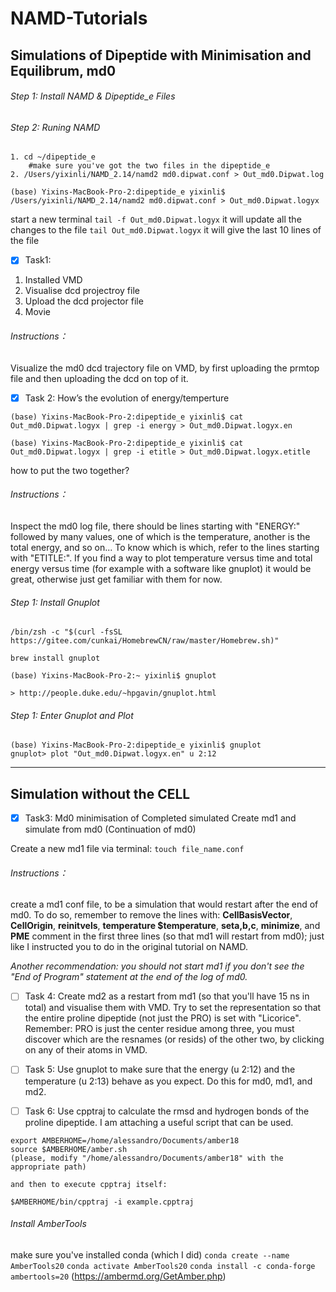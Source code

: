 # NAMD-Tutorials

## Simulations of Dipeptide with Minimisation and Equilibrum, md0

###### Step 1: Install NAMD & Dipeptide_e Files

###### Step 2: Runing NAMD 
```
1. cd ~/dipeptide_e
	#make sure you've got the two files in the dipeptide_e
2. /Users/yixinli/NAMD_2.14/namd2 md0.dipwat.conf > Out_md0.Dipwat.log
```
`(base) Yixins-MacBook-Pro-2:dipeptide_e yixinli$ /Users/yixinli/NAMD_2.14/namd2 md0.dipwat.conf > Out_md0.Dipwat.logyx`


start a new terminal
`tail -f Out_md0.Dipwat.logyx`
it will update all the changes to the file 
`tail Out_md0.Dipwat.logyx`
it will give the last 10 lines of the file


- [x] Task1:
1. Installed VMD 
2. Visualise dcd projectroy file 
3. Upload the dcd projector file 
4. Movie 

###### Instructions：
Visualize the md0 dcd trajectory file on VMD, by first uploading the prmtop file and then uploading the dcd on top of it.

- [x] Task 2:
How’s the evolution of energy/temperture

`(base) Yixins-MacBook-Pro-2:dipeptide_e yixinli$ cat Out_md0.Dipwat.logyx | grep -i energy > Out_md0.Dipwat.logyx.en`

`(base) Yixins-MacBook-Pro-2:dipeptide_e yixinli$ cat Out_md0.Dipwat.logyx | grep -i etitle > Out_md0.Dipwat.logyx.etitle`

how to put the two together? 

###### Instructions：
Inspect the md0 log file, there should be lines starting with "ENERGY:" 
followed by many values, one of which is the temperature, another is the total energy,
and so on... To know which is which, refer to the lines starting with "ETITLE:". 
If you find a way to plot temperature 
versus time and total energy versus time 
(for example with a software like gnuplot) it would be great, 
otherwise just get familiar with them for now.

###### Step 1: Install Gnuplot

```
/bin/zsh -c "$(curl -fsSL https://gitee.com/cunkai/HomebrewCN/raw/master/Homebrew.sh)"

brew install gnuplot

(base) Yixins-MacBook-Pro-2:~ yixinli$ gnuplot
```
	> http://people.duke.edu/~hpgavin/gnuplot.html

###### Step 1: Enter Gnuplot and Plot

```
(base) Yixins-MacBook-Pro-2:dipeptide_e yixinli$ gnuplot
gnuplot> plot "Out_md0.Dipwat.logyx.en" u 2:12
```

------------------------------------------------------

## Simulation without the CELL

- [x] Task3:
Md0 minimisation of 
Completed simulated 
Create md1 and simulate from md0
(Continuation of md0)

Create a new md1 file via terminal:
`touch file_name.conf`

###### Instructions：
create a md1 conf file, to be a simulation that would 
restart after the end of md0. 
To do so,
	remember to remove the lines with: 
	**CellBasisVector**, **CellOrigin**, **reinitvels**, **temperature $temperature**, **seta,b,c**, **minimize**, and **PME**
	comment in the first three lines (so that md1 will restart from md0);
just like I instructed you to do in the original tutorial on NAMD.

*Another recommendation: you should not start md1 
if you don't see the "End of Program" statement at the end of the log of md0.*

- [ ] Task 4: 
Create md2 as a restart from md1 (so that you'll have 15 ns in total) and visualise them with VMD. 
Try to set the representation so that the entire proline dipeptide (not just the PRO) is set with "Licorice". 
Remember: PRO is just the center residue among three, you must discover which are the resnames (or resids) of the other two, by clicking on any of their atoms in VMD.

- [ ] Task 5: 
Use gnuplot to make sure that the energy (u 2:12) and the temperature (u 2:13) behave as you expect. Do this for md0, md1, and md2.

- [ ] Task 6: 
Use cpptraj to calculate the rmsd and hydrogen bonds of the proline dipeptide. I am attaching a useful script that can be used.
```
export AMBERHOME=/home/alessandro/Documents/amber18
source $AMBERHOME/amber.sh
(please, modify "/home/alessandro/Documents/amber18" with the appropriate path)

and then to execute cpptraj itself:

$AMBERHOME/bin/cpptraj -i example.cpptraj
```

###### Install AmberTools 
make sure you've installed conda (which I did)
```conda create --name AmberTools20```
```conda activate AmberTools20```
```conda install -c conda-forge ambertools=20```
<useful links>(https://ambermd.org/GetAmber.php)
